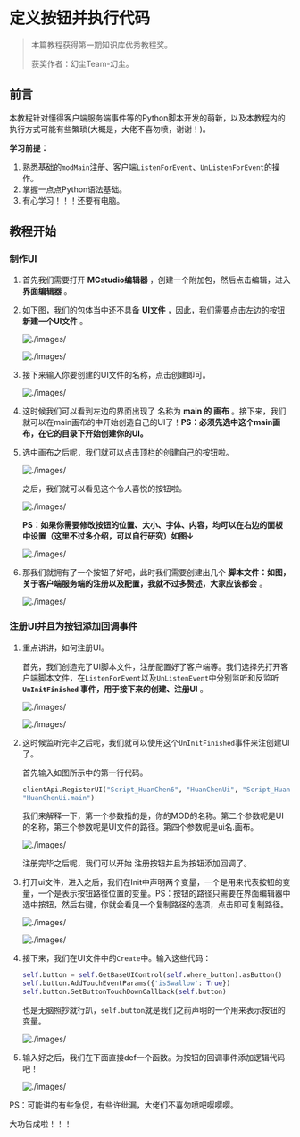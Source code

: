 # 定义按钮并执行代码

> 本篇教程获得第一期知识库优秀教程奖。
>
> 获奖作者：幻尘Team-幻尘。

## 前言

本教程针对懂得客户端服务端事件等的Python脚本开发的萌新，以及本教程内的执行方式可能有些繁琐(大概是，大佬不喜勿喷，谢谢！)。



**学习前提：**

1. 熟悉基础的`modMain`注册、客户端`ListenForEvent`、`UnListenForEvent`的操作。
2. 掌握一点点Python语法基础。
3. 有心学习！！！还要有电脑。



## 教程开始

### 制作UI

1. 首先我们需要打开 **MCstudio编辑器** ，创建一个附加包，然后点击编辑，进入 **界面编辑器** 。

2. 如下图，我们的包体当中还不具备 **UI文件** ，因此，我们需要点击左边的按钮 **新建一个UI文件** 。

   ![./images/](./images/3_0.png)

   ![./images/](./images/3_1.png)



3. 接下来输入你要创建的UI文件的名称，点击创建即可。

   ![./images/](./images/3_2.png)



4. 这时候我们可以看到左边的界面出现了 名称为 **main 的 画布** 。接下来，我们就可以在main画布的中开始创造自己的UI了！**PS：必须先选中这个main画布，在它的目录下开始创建你的UI。**

5. 选中画布之后呢，我们就可以点击顶栏的创建自己的按钮啦。

   ![./images/](./images/3_3.png)



   之后，我们就可以看见这个令人喜悦的按钮啦。

   ![./images/](./images/3_4.png)

   **PS：如果你需要修改按钮的位置、大小、字体、内容，均可以在右边的面板中设置（这里不过多介绍，可以自行研究）如图↓**

   ![./images/](./images/3_5.png)



6. 那我们就拥有了一个按钮了好吧，此时我们需要创建出几个 **脚本文件：如图，关于客户端服务端的注册以及配置，我就不过多赘述，大家应该都会** 。

   ![./images/](./images/3_6.png)



### 注册UI并且为按钮添加回调事件

1. 重点讲讲，如何注册UI。

   首先，我们创造完了UI脚本文件，注册配置好了客户端等。我们选择先打开客户端脚本文件，在`ListenForEvent`以及`UnListenEvent`中分别监听和反监听 **`UnInitFinished` 事件，用于接下来的创建、注册UI**  。

   ![./images/](./images/3_7.png)



   ![./images/](./images/3_8.png)



2. 这时候监听完毕之后呢，我们就可以使用这个`UnInitFinished`事件来注创建UI了。

   首先输入如图所示中的第一行代码。

   ```python
   clientApi.RegisterUI("Script_HuanChen6", "HuanChenUi", "Script_HuanChen6.uiScript.HuanChenScreenNode6.HuanChenScreenNode6",
   "HuanChenUi.main")
   ```

   我们来解释一下，第一个参数指的是，你的MOD的名称。第二个参数呢是UI的名称，第三个参数呢是UI文件的路径。第四个参数呢是ui名.画布。

   ![./images/](./images/3_9.png)


   注册完毕之后呢，我们可以开始 注册按钮并且为按钮添加回调了。

3. 打开ui文件，进入之后，我们在Init中声明两个变量，一个是用来代表按钮的变量，一个是表示按钮路径位置的变量。PS：按钮的路径只需要在界面编辑器中选中按钮，然后右键，你就会看见一个复制路径的选项，点击即可复制路径。

   ![./images/](./images/3_10.png)



   ![./images/](./images/3_11.png)



4. 接下来，我们在UI文件中的`Create`中。输入这些代码：

   ```python
   self.button = self.GetBaseUIControl(self.where_button).asButton()
   self.button.AddTouchEventParams({'isSwallow': True})
   self.button.SetButtonTouchDownCallback(self.button)
   ```

   也是无脑照抄就行趴，`self.button`就是我们之前声明的一个用来表示按钮的变量。

   ![./images/](./images/3_12.png)



5. 输入好之后，我们在下面直接def一个函数。为按钮的回调事件添加逻辑代码吧！

   ![./images/](./images/3_13.png)



PS：可能讲的有些急促，有些许纰漏，大佬们不喜勿喷吧嘤嘤嘤。

大功告成啦！！！

